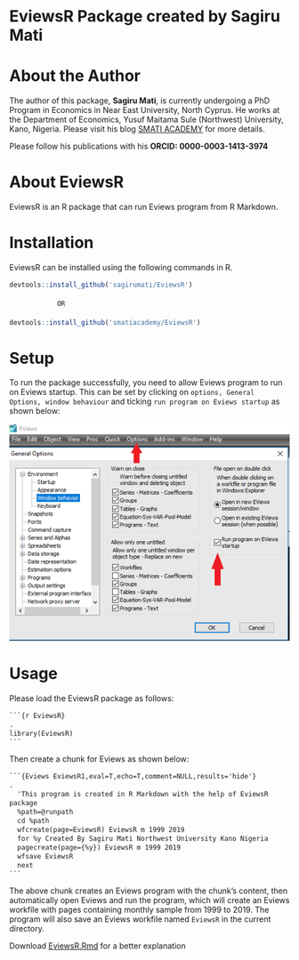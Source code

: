 EviewsR Package created by Sagiru Mati
================

# About the Author

The author of this package, **Sagiru Mati**, is currently undergoing a
PhD Program in Economics in Near East University, North Cyprus. He works
at the Department of Economics, Yusuf Maitama Sule (Northwest)
University, Kano, Nigeria. Please visit his blog [SMATI
ACADEMY](https://smatiacademy.blogspot.com) for more details.

Please follow his publications with his **ORCID: 0000-0003-1413-3974**

# About EviewsR

EviewsR is an R package that can run Eviews program from R Markdown.

# Installation

EviewsR can be installed using the following commands in R.

``` r
devtools::install_github('sagirumati/EviewsR')

            OR
            
devtools::install_github('smatiacademy/EviewsR')
```

# Setup

To run the package successfully, you need to allow Eviews program to run
on Eviews startup. This can be set by clicking on `options, General
Options, window behaviour` and ticking `run program on Eviews startup`
as shown below:

![](tools/EviewsR.png)<!-- -->

# Usage

Please load the EviewsR package as
    follows:

    ```{r EviewsR}                                                                .
    library(EviewsR)
    ```

Then create a chunk for Eviews as shown
below:

```` 
```{Eviews EviewsR1,eval=T,echo=T,comment=NULL,results='hide'}                .
  'This program is created in R Markdown with the help of EviewsR package
  %path=@runpath
  cd %path
  wfcreate(page=EviewsR) EviewsR m 1999 2019
  for %y Created By Sagiru Mati Northwest University Kano Nigeria
  pagecreate(page={%y}) EviewsR m 1999 2019
  wfsave EviewsR
  next
```  
````

The above chunk creates an Eviews program with the chunk’s content, then
automatically open Eviews and run the program, which will create an
Eviews workfile with pages containing monthly sample from 1999 to 2019.
The program will also save an Eviews workfile named `EviewsR` in the
current directory.

Download
[EviewsR.Rmd](https://github.com/smatiacademy/EviewsR/example/EviewsR.Rmd)
for a better explanation
